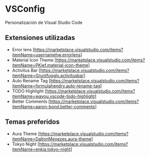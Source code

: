# VSConfig
Personalización de Visual Studio Code

## Extensiones utilizadas
* Error lens [https://marketplace.visualstudio.com/items?itemName=usernamehw.errorlens]
* Material Icon Theme [https://marketplace.visualstudio.com/items?itemName=PKief.material-icon-theme]
* Activitus Bar [https://marketplace.visualstudio.com/items?itemName=Gruntfuggly.activitusbar]
* Auto Rename Tag [https://marketplace.visualstudio.com/items?itemName=formulahendry.auto-rename-tag]
* TODO Highlight [https://marketplace.visualstudio.com/items?itemName=wayou.vscode-todo-highlight]
* Better Comments [https://marketplace.visualstudio.com/items?itemName=aaron-bond.better-comments]

## Temas preferidos
* Aura Theme [https://marketplace.visualstudio.com/items?itemName=DaltonMenezes.aura-theme]
* Tokyo Night [https://marketplace.visualstudio.com/items?itemName=enkia.tokyo-night] 
